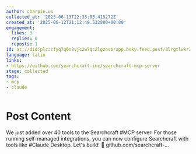```yaml
---
author: charpie.us
collected_at: '2025-06-13T22:33:03.415272Z'
created_at: '2025-06-12T21:12:40.532000+00:00'
engagement:
  likes: 3
  replies: 0
  reposts: 1
id: at://did:plc:cfyq7q6n2vjc2w7qc2lgzeso/app.bsky.feed.post/3lrgtlwkr3s2w
language: latin
links:
- https://github.com/searchcraft-inc/searchcraft-mcp-server
stage: collected
tags:
- mcp
- claude
---
```


# Post Content

We just added over 40 tools to the Searchcraft #MCP server. For those running self-managed integrations, you can now configure Searchcraft with tools like #Claude Desktop. Let's build! 🚀 github.com/searchcraft-...
